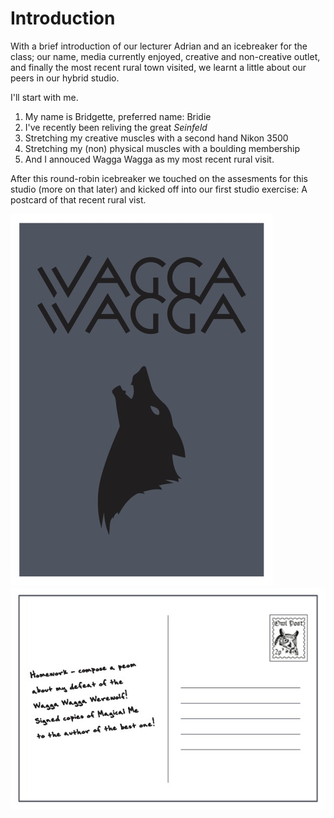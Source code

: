 # Introduction

With a brief introduction of our lecturer Adrian and an icebreaker for the class; our name, media currently enjoyed, creative and non-creative outlet, and finally the most recent rural town visited, we learnt a little about our peers in our hybrid studio. 

I'll start with me.
1. My name is Bridgette, preferred name: Bridie 
2. I've recently been reliving the great *Seinfeld*
3. Stretching my creative muscles with a second hand Nikon 3500
4. Stretching my (non) physical muscles with a boulding membership 
5. And I annouced Wagga Wagga as my most recent rural visit. 

After this round-robin icebreaker we touched on the assesments for this studio (more on that later) and kicked off into our first studio exercise: A postcard of that recent rural vist. 

![Postcard F](Front.jpg)
![Postcard B](Back.jpg)
